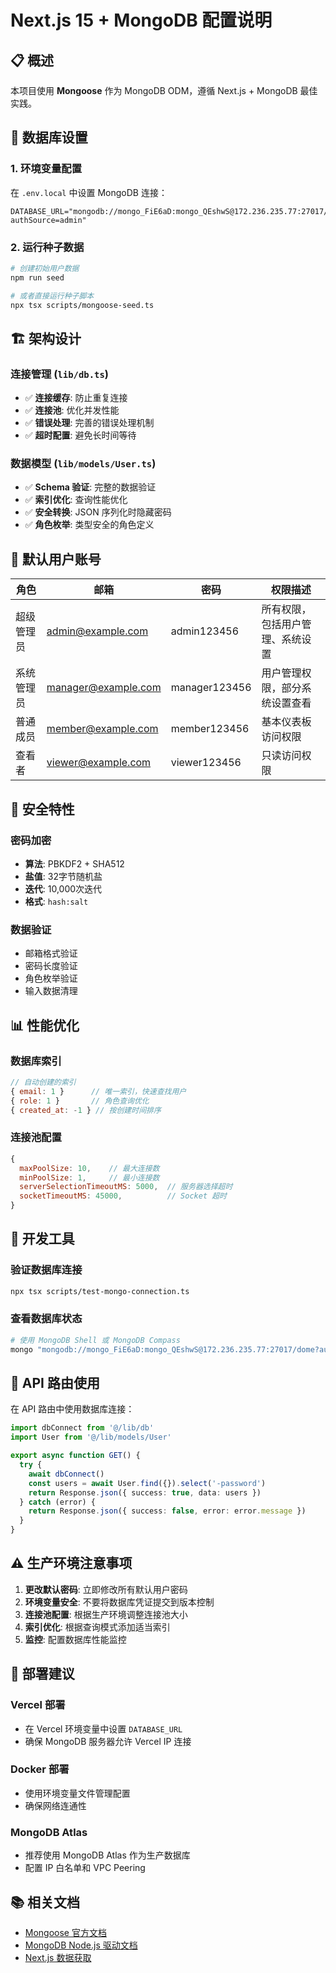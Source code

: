 # Next.js 15 + MongoDB 配置说明

## 📋 概述

本项目使用 **Mongoose** 作为 MongoDB ODM，遵循 Next.js + MongoDB 最佳实践。

## 🚀 数据库设置

### 1. 环境变量配置

在 `.env.local` 中设置 MongoDB 连接：

```env
DATABASE_URL="mongodb://mongo_FiE6aD:mongo_QEshwS@172.236.235.77:27017/dome?authSource=admin"
```

### 2. 运行种子数据

```bash
# 创建初始用户数据
npm run seed

# 或者直接运行种子脚本
npx tsx scripts/mongoose-seed.ts
```

## 🏗️ 架构设计

### 连接管理 (`lib/db.ts`)

- ✅ **连接缓存**: 防止重复连接
- ✅ **连接池**: 优化并发性能
- ✅ **错误处理**: 完善的错误处理机制
- ✅ **超时配置**: 避免长时间等待

### 数据模型 (`lib/models/User.ts`)

- ✅ **Schema 验证**: 完整的数据验证
- ✅ **索引优化**: 查询性能优化
- ✅ **安全转换**: JSON 序列化时隐藏密码
- ✅ **角色枚举**: 类型安全的角色定义

## 👤 默认用户账号

| 角色 | 邮箱 | 密码 | 权限描述 |
|------|------|------|----------|
| 超级管理员 | admin@example.com | admin123456 | 所有权限，包括用户管理、系统设置 |
| 系统管理员 | manager@example.com | manager123456 | 用户管理权限，部分系统设置查看 |
| 普通成员 | member@example.com | member123456 | 基本仪表板访问权限 |
| 查看者 | viewer@example.com | viewer123456 | 只读访问权限 |

## 🔐 安全特性

### 密码加密
- **算法**: PBKDF2 + SHA512
- **盐值**: 32字节随机盐
- **迭代**: 10,000次迭代
- **格式**: `hash:salt`

### 数据验证
- 邮箱格式验证
- 密码长度验证
- 角色枚举验证
- 输入数据清理

## 📊 性能优化

### 数据库索引
```javascript
// 自动创建的索引
{ email: 1 }      // 唯一索引，快速查找用户
{ role: 1 }       // 角色查询优化
{ created_at: -1 } // 按创建时间排序
```

### 连接池配置
```javascript
{
  maxPoolSize: 10,    // 最大连接数
  minPoolSize: 1,     // 最小连接数
  serverSelectionTimeoutMS: 5000,  // 服务器选择超时
  socketTimeoutMS: 45000,          // Socket 超时
}
```

## 🧪 开发工具

### 验证数据库连接
```bash
npx tsx scripts/test-mongo-connection.ts
```

### 查看数据库状态
```bash
# 使用 MongoDB Shell 或 MongoDB Compass
mongo "mongodb://mongo_FiE6aD:mongo_QEshwS@172.236.235.77:27017/dome?authSource=admin"
```

## 🔧 API 路由使用

在 API 路由中使用数据库连接：

```typescript
import dbConnect from '@/lib/db'
import User from '@/lib/models/User'

export async function GET() {
  try {
    await dbConnect()
    const users = await User.find({}).select('-password')
    return Response.json({ success: true, data: users })
  } catch (error) {
    return Response.json({ success: false, error: error.message })
  }
}
```

## ⚠️ 生产环境注意事项

1. **更改默认密码**: 立即修改所有默认用户密码
2. **环境变量安全**: 不要将数据库凭证提交到版本控制
3. **连接池配置**: 根据生产环境调整连接池大小
4. **索引优化**: 根据查询模式添加适当索引
5. **监控**: 配置数据库性能监控

## 🚀 部署建议

### Vercel 部署
- 在 Vercel 环境变量中设置 `DATABASE_URL`
- 确保 MongoDB 服务器允许 Vercel IP 连接

### Docker 部署
- 使用环境变量文件管理配置
- 确保网络连通性

### MongoDB Atlas
- 推荐使用 MongoDB Atlas 作为生产数据库
- 配置 IP 白名单和 VPC Peering

## 📚 相关文档

- [Mongoose 官方文档](https://mongoosejs.com/)
- [MongoDB Node.js 驱动文档](https://www.mongodb.com/docs/drivers/node/)
- [Next.js 数据获取](https://nextjs.org/docs/app/building-your-application/data-fetching)